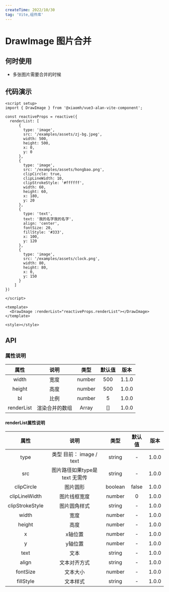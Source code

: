 ```yaml
---
createTime: 2022/10/30
tag: 'Vite,组件库'
---
```


# DrawImage 图片合并

## 何时使用

* 多张图片需要合并的时候

## 代码演示

 <DrawImage :renderList="[
      {
        type: 'image',
        src: '../assets/zj-bg.jpeg',
        width: 500,
        height: 500,
        x: 0,
        y: 0
      },
      {
        type: 'image',
        src: '../assets/hongbao.png',
        clipCircle: true,
        clipLineWidth: 10,
        clipStrokeStyle: '#ffffff',
        width: 60,
        height: 60,
        x: 180,
        y: 20
      },
      {
        type: 'text',
        text: '我的名字我的名字',
        align: 'center',
        fontSize: 20,
        fillStyle: '#333',
        x: 100,
        y: 120
      },
      {
        type: 'image',
        src: '../assets/clock.png',
        width: 80,
        height: 80,
        x: 0,
        y: 150
      }
    ]"></DrawImage>

```vue
<script setup>
import { DrawImage } from '@xiaomh/vue3-alan-vite-component';

const reactiveProps = reactive({
  renderList: [
      {
        type: 'image',
        src: '/examples/assets/zj-bg.jpeg',
        width: 500,
        height: 500,
        x: 0,
        y: 0
      },
      {
        type: 'image',
        src: '/examples/assets/hongbao.png',
        clipCircle: true,
        clipLineWidth: 10,
        clipStrokeStyle: '#ffffff',
        width: 60,
        height: 60,
        x: 180,
        y: 20
      },
      {
        type: 'text',
        text: '我的名字我的名字',
        align: 'center',
        fontSize: 20,
        fillStyle: '#333',
        x: 100,
        y: 120
      },
      {
        type: 'image',
        src: '/examples/assets/clock.png',
        width: 80,
        height: 80,
        x: 0,
        y: 150
      }
    ]
})

</script>

<template>
  <DrawImage :renderList="reactiveProps.renderList"></DrawImage>
</template>

<style></style>

```

## API

### 属性说明

| 属性   | 说明 |   类型  | 默认值  | 版本  |
| :-------------: | :----------: | :------------: | :------------: | :------------: |
| width |   宽度   | number  | 500 | 1.1.0|
| height       |    高度    |        number  | 500 |1.0.0|
| bl       |    比例    |        number  | 5 |1.0.0|
| renderList       |    渲染合并的数组    |        Array  | [] |1.0.0|

#### renderList属性说明

| 属性   | 说明 |   类型  | 默认值  | 版本  |
| :-------------: | :----------: | :------------: | :------------: | :------------: |
|  type       |    类型 目前： image / text   |        string  | - |1.0.0|
|  src       |    图片路径如果type是 text 无需传  |        string  | - |1.0.0|
|  clipCircle       |    图片圆形  |        boolean  |false |1.0.0|
|  clipLineWidth       |    图片线框宽度  |        number  |0 |1.0.0|
|  clipStrokeStyle       |    图片圆角样式   |        string  | - |1.0.0|
|  width       |    宽度   |        number  | - |1.0.0|
|  height       |    高度   |        number  | - |1.0.0|
|  x       |    x轴位置   |        number  | - |1.0.0|
|  y       |    y轴位置   |        number  | - |1.0.0|
|  text       |    文本   |        string  | - |1.0.0|
|  align       |    文本对齐方式   |        string  | - |1.0.0|
|  fontSize       |    文本大小   |        number  | - |1.0.0|
|  fillStyle       |    文本样式   |        string  | - |1.0.0|
